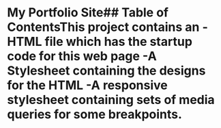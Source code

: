 # My Portfolio Site## Table of ContentsThis project contains an -HTML file which has the startup code for this web page -A Stylesheet containing the designs for the HTML -A responsive stylesheet containing sets of media queries for some breakpoints.
